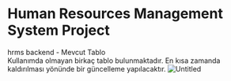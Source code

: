 # Human Resources Management System Project
hrms backend - Mevcut Tablo <br/>
Kullanımda olmayan birkaç tablo bulunmaktadır. En kısa zamanda kaldırılması yönünde bir güncelleme yapılacaktır.
![Untitled](https://user-images.githubusercontent.com/78684394/120099353-a202e380-c143-11eb-8de7-68560adeecce.png)


